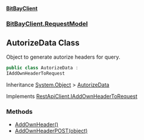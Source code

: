 #### [BitBayClient](./index.md 'index')
### [BitBayClient.RequestModel](./BitBayClient-RequestModel.md 'BitBayClient.RequestModel')
## AutorizeData Class
Object to generate autorize headers for query.  
```csharp
public class AutorizeData :
IAddOwnHeaderToRequest
```
Inheritance [System.Object](https://docs.microsoft.com/en-us/dotnet/api/System.Object 'System.Object') &gt; [AutorizeData](./BitBayClient-RequestModel-AutorizeData.md 'BitBayClient.RequestModel.AutorizeData')  

Implements [RestApiClient.IAddOwnHeaderToRequest](https://docs.microsoft.com/en-us/dotnet/api/RestApiClient.IAddOwnHeaderToRequest 'RestApiClient.IAddOwnHeaderToRequest')  
### Methods
- [AddOwnHeader()](./BitBayClient-RequestModel-AutorizeData-AddOwnHeader().md 'BitBayClient.RequestModel.AutorizeData.AddOwnHeader()')
- [AddOwnHeaderPOST(object)](./BitBayClient-RequestModel-AutorizeData-AddOwnHeaderPOST(object).md 'BitBayClient.RequestModel.AutorizeData.AddOwnHeaderPOST(object)')
